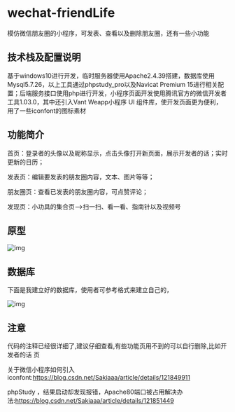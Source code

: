 # wechat-friendLife

模仿微信朋友圈的小程序，可发表、查看以及删除朋友圈，还有一些小功能

## **技术栈及配置说明**

基于windows10进行开发，临时服务器使用Apache2.4.39搭建，数据库使用Mysql5.7.26，以上工具通过phpstudy_pro以及Navicat Premium 15进行相关配置；后端服务接口使用php进行开发，小程序页面开发使用腾讯官方的微信开发者工具1.03.0，其中还引入Vant Weapp小程序 UI 组件库，使开发页面更为便利，用了一些iconfont的图标素材

## 功能简介

首页：登录者的头像以及昵称显示，点击头像打开新页面，展示开发者的话；实时更新的日历；

发表页：编辑要发表的朋友圈内容，文本、图片等等；

朋友圈页：查看已发表的朋友圈内容，可点赞评论；

发现页：小功具的集合页—>扫一扫、看一看、指南针以及视频号

## 原型

![img](file:///C:/Users/ADMINI~1/AppData/Local/Temp/msohtmlclip1/01/clip_image002.png)

## 数据库

下面是我建立好的数据库，使用者可参考格式来建立自己的，

![img](file:///C:/Users/ADMINI~1/AppData/Local/Temp/msohtmlclip1/01/clip_image002.jpg)

## 注意

代码的注释已经很详细了,建议仔细查看,有些功能页用不到的可以自行删除,比如开发者的话 页

关于微信小程序如何引入iconfont:https://blog.csdn.net/Sakiaaa/article/details/121849911

phpStudy ，结果启动却发现报错，Apache80端口被占用解决办法:https://blog.csdn.net/Sakiaaa/article/details/121851449

